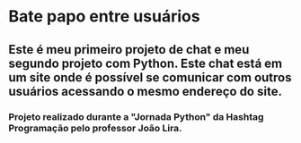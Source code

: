 # Bate papo entre usuários

## Este é meu primeiro projeto de chat e meu segundo projeto com Python. Este chat está em um site onde é possível se comunicar com outros usuários acessando o mesmo endereço do site.

### Projeto realizado durante a "Jornada Python" da Hashtag Programação pelo professor João Lira.